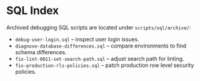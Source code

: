 # SQL Index

Archived debugging SQL scripts are located under `scripts/sql/archive/`:

- `debug-user-login.sql` – inspect user login issues.
- `diagnose-database-differences.sql` – compare environments to find schema differences.
- `fix-lint-0011-set-search-path.sql` – adjust search path for linting.
- `fix-production-rls-policies.sql` – patch production row level security policies.

